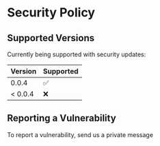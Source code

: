 # Security Policy

## Supported Versions

Currently being supported with security updates:

| Version | Supported          |
| ------- | ------------------ |
| 0.0.4   | :white_check_mark: |
| < 0.0.4 | :x:                |

## Reporting a Vulnerability

To report a vulnerability, send us a private message
